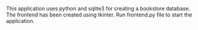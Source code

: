 This application uses python and sqlite3 for creating a bookstore database. The frontend has been created using tkinter. Run frontend.py file to start the application.
